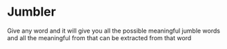 # Jumbler
Give any word and it will give you all the possible meaningful jumble words and all the meaningful from that can be extracted from that word 
